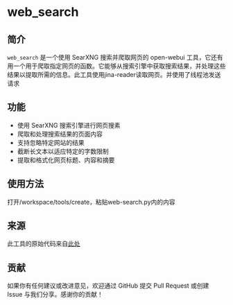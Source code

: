 # web_search

## 简介

`web_search` 是一个使用 SearXNG 搜索并爬取网页的 open-webui 工具，它还有用一个用于爬取指定网页的函数。它能够从搜索引擎中获取搜索结果，并处理这些结果以提取所需的信息。此工具使用jina-reader读取网页。并使用了线程池发送请求

## 功能

- 使用 SearXNG 搜索引擎进行网页搜素
- 爬取和处理搜索结果的页面内容
- 支持忽略特定网站的结果
- 截断长文本以适应特定的字数限制
- 提取和格式化网页标题、内容和摘要

## 使用方法

打开/workspace/tools/create，粘贴web-search.py内的内容

## 来源

此工具的原始代码来自[此处](https://openwebui.com/t/constliakos/web_search)

## 贡献

如果你有任何建议或改进意见，欢迎通过 GitHub 提交 Pull Request 或创建 Issue 与我们分享。感谢你的贡献！
